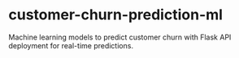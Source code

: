 # customer-churn-prediction-ml
Machine learning models to predict customer churn with Flask API deployment for real-time predictions.
